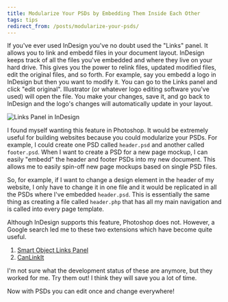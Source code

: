 ```yaml
---
title: Modularize Your PSDs by Embedding Them Inside Each Other
tags: tips
redirect_from: /posts/modularize-your-psds/
---
```


If you've ever used InDesign you've no doubt used the "Links" panel. It allows you to link and embedd files in your document layout. InDesign keeps track of all the files you've embedded and where they live on your hard drive. This gives you the power to relink files, updated modified files, edit the original files, and so forth. For example, say you embedd a logo in InDesign but then you want to modify it. You can go to the Links panel and click "edit original". Illustrator (or whatever logo editing software you've used) will open the file. You make your changes, save it, and go back to InDesign and the logo's changes will automatically update in your layout.

![Links Panel in InDesign](https://cdn.jim-nielsen.com/blog/2013/links-panel-indesign.png)

I found myself wanting this feature in Photoshop. It would be extremely useful for building websites because you could modularize your PSDs. For example, I could create one PSD called `header.psd` and another called `footer.psd`. When I want to create a PSD for a new page mockup, I can easily "embedd" the header and footer PSDs into my new document. This allows me to easily spin-off new page mockups based on single PSD files.

So, for example, if I want to change a design element in the header of my website, I only have to change it in one file and it would be replicated in all the PSDs where I've embedded `header.psd`. This is essentially the same thing as creating a file called `header.php` that has all my main navigation and is called into every page template.

Although InDesign supports this feature, Photoshop does not. However, a Google search led me to these two extensions which have become quite useful.

1. [Smart Object Links Panel](http://www.ps-scripts.com/bb/viewtopic.php?f=27&t=3045&sid=90f57aa35b85d5d38fe52ea551ac4a4c)
2. [CanLinkIt](http://www.canlinkit.com/)

I'm not sure what the development status of these are anymore, but they worked for me. Try them out! I think they will save you a lot of time.

Now with PSDs you can edit once and change everywhere!
